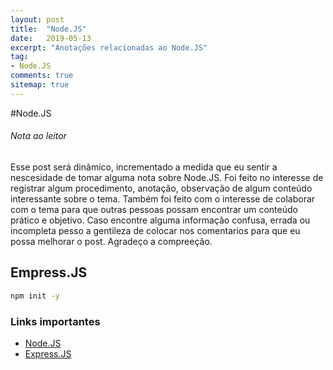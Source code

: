 ```yaml
---
layout: post
title:  "Node.JS"
date:   2019-05-13
excerpt: "Anotações relacionadas ao Node.JS"
tag:
- Node.JS 
comments: true
sitemap: true
---
```

#Node.JS

###### Nota ao leitor

Esse post será dinâmico, incrementado a medida que eu sentir a nescesidade de tomar alguma nota sobre Node.JS. Foi feito no interesse de registrar algum procedimento, anotação, observação de algum conteúdo interessante sobre o tema. Também foi feito com o interesse de colaborar com o tema para que outras pessoas possam encontrar um conteúdo prático e objetivo.
Caso encontre alguma informação confusa, errada ou incompleta pesso a gentileza de colocar nos comentarios para que eu possa melhorar o post.
Agradeço a compreeção.

## Empress.JS

``` bash
npm init -y
```

### Links importantes

- [Node.JS](https://nodejs.org)
- [Express.JS](https://expressjs.com/pt-br/)
